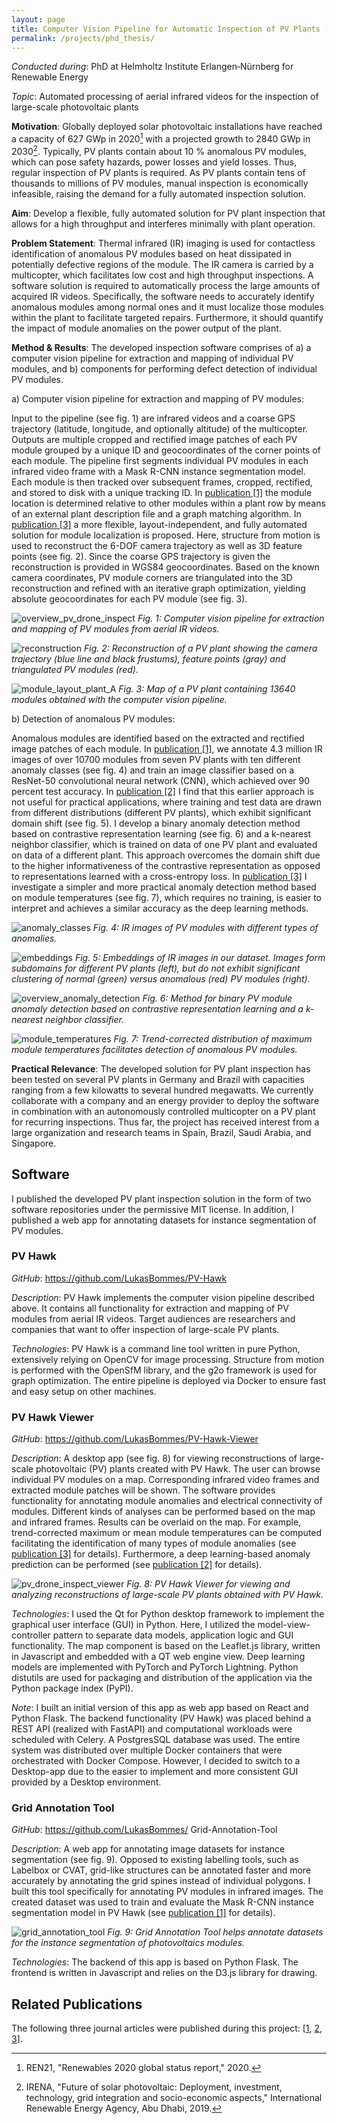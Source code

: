 ```yaml
---
layout: page
title: Computer Vision Pipeline for Automatic Inspection of PV Plants (PhD Thesis)
permalink: /projects/phd_thesis/
---
```


*Conducted during*: PhD at Helmholtz Institute Erlangen‑Nürnberg for Renewable Energy

*Topic*: Automated processing of aerial infrared videos for the inspection of large-scale photovoltaic plants

**Motivation**: Globally deployed solar photovoltaic installations have reached a capacity of 627 GWp in 2020[^1] with a projected growth to 2840 GWp in 2030[^2]. Typically, PV plants contain about 10 % anomalous PV modules, which can pose safety hazards, power losses and yield losses. Thus, regular inspection of PV plants is required. As PV plants contain tens of thousands to millions of PV modules, manual inspection is economically infeasible, raising the demand for a fully automated inspection solution.

[^1]: REN21, "Renewables 2020 global status report," 2020.
[^2]: IRENA, "Future of solar photovoltaic: Deployment, investment, technology, grid integration and socio-economic aspects," International Renewable Energy Agency, Abu Dhabi, 2019.

**Aim**: Develop a flexible, fully automated solution for PV plant inspection that allows for a high throughput and interferes minimally with plant operation.

**Problem Statement**: Thermal infrared (IR) imaging is used for contactless identification of anomalous PV modules based on heat dissipated in potentially defective regions of the module. The IR camera is carried by a multicopter, which facilitates low cost and high throughput inspections. A software solution is required to automatically process the large amounts of acquired IR videos. Specifically, the software needs to accurately identify anomalous modules among normal ones and it must localize those modules within the plant to facilitate targeted repairs. Furthermore, it should quantify the impact of module anomalies on the power output of the plant.

**Method & Results**: The developed inspection software comprises of a) a computer vision pipeline for extraction and mapping of individual PV modules, and b) components for performing defect detection of individual PV modules.

a) Computer vision pipeline for extraction and mapping of PV modules:

Input to the pipeline (see fig. 1) are infrared videos and a coarse GPS trajectory (latitude, longitude, and optionally altitude) of the multicopter. Outputs are multiple cropped and rectified image patches of each PV module grouped by a unique ID and geocoordinates of the corner points of each module. The pipeline first segments individual PV modules in each infrared video frame with a Mask R-CNN instance segmentation model. Each module is then tracked over subsequent frames, cropped, rectified, and stored to disk with a unique tracking ID. In [publication [1]](/publications#publication-1) the module location is determined relative to other modules within a plant row by means of an external plant description file and a graph matching algorithm. In [publication [3]](/publications#publication-3) a more flexible, layout-independent, and fully automated solution for module localization is proposed. Here, structure from motion is used to reconstruct the 6-DOF camera trajectory as well as 3D feature points (see fig. 2). Since the coarse GPS trajectory is given the reconstruction is provided in WGS84 geocoordinates. Based on the known camera coordinates, PV module corners are triangulated into the 3D reconstruction and refined with an iterative graph optimization, yielding absolute geocoordinates for each PV module (see fig. 3). 

![overview_pv_drone_inspect](/assets/projects/images/overview_pv_drone_inspect-1.png)
*Fig. 1: Computer vision pipeline for extraction and mapping of PV modules from aerial IR videos.*

![reconstruction](/assets/projects/images/reconstruction.png)
*Fig. 2: Reconstruction of a PV plant showing the camera trajectory (blue line and black frustums), feature points (gray) and triangulated PV modules (red).*

![module_layout_plant_A](/assets/projects/images/module_layout_plant_A-1.png)
*Fig. 3: Map of a PV plant containing 13640 modules obtained with the computer vision pipeline.*

b) Detection of anomalous PV modules: 

Anomalous modules are identified based on the extracted and rectified image patches of each module. In [publication [1]](/publications#publication-1), we annotate 4.3 million IR images of over 10700 modules from seven PV plants with ten different anomaly classes (see fig. 4) and train an image classifier based on a ResNet-50 convolutional neural network (CNN), which achieved over 90 percent test accuracy. In [publication [2]](/publications#publication-2) I find that this earlier approach is not useful for practical applications, where training and test data are drawn from different distributions (different PV plants), which exhibit significant domain shift (see fig. 5). I develop a binary anomaly detection method based on contrastive representation learning (see fig. 6) and a k-nearest neighbor classifier, which is trained on data of one PV plant and evaluated on data of a different plant. This approach overcomes the domain shift due to the higher informativeness of the contrastive representation as opposed to representations learned with a cross-entropy loss. In [publication [3]](/publications#publication-3) I investigate a simpler and more practical anomaly detection method based on module temperatures (see fig. 7), which requires no training, is easier to interpret and achieves a similar accuracy as the deep learning methods.

![anomaly_classes](/assets/projects/images/anomaly_classes.png)
*Fig. 4: IR images of PV modules with different types of anomalies.*

![embeddings](/assets/projects/images/embeddings.png)
*Fig. 5: Embeddings of IR images in our dataset. Images form subdomains for different PV plants (left), but do not exhibit significant clustering of normal (green) versus anomalous (red) PV modules (right).*

![overview_anomaly_detection](/assets/projects/images/overview_anomaly_detection-1.png)
*Fig. 6: Method for binary PV module anomaly detection based on contrastive representation learning and a k-nearest neighbor classifier.*

![module_temperatures](/assets/projects/images/module_temperatures.png)
*Fig. 7: Trend-corrected distribution of maximum module temperatures facilitates detection of anomalous PV modules.*

**Practical Relevance**: The developed solution for PV plant inspection has been tested on several PV plants in Germany and Brazil with capacities ranging from a few kilowatts to several hundred megawatts. We currently collaborate with a company and an energy provider to deploy the software in combination with an autonomously controlled multicopter on a PV plant for recurring inspections. Thus far, the project has received interest from a large organization and research teams in Spain, Brazil, Saudi Arabia, and Singapore.

## Software

I published the developed PV plant inspection solution in the form of two software repositories under the permissive MIT license. In addition, I published a web app for annotating datasets for instance segmentation of PV modules.

### PV Hawk

*GitHub*: https://github.com/LukasBommes/PV-Hawk

*Description*: PV Hawk implements the computer vision pipeline described above. It contains all functionality for extraction and mapping of PV modules from aerial IR videos. Target audiences are researchers and companies that want to offer inspection of large-scale PV plants.

*Technologies*: PV Hawk is a command line tool written in pure Python, extensively relying on OpenCV for image processing. Structure from motion is performed with the OpenSfM library, and the g2o framework is used for graph optimization. The entire pipeline is deployed via Docker to ensure fast and easy setup on other machines.

### PV Hawk Viewer

*GitHub*: https://github.com/LukasBommes/PV-Hawk-Viewer

*Description*: A desktop app (see fig. 8) for viewing reconstructions of large-scale photovoltaic (PV) plants created with PV Hawk. The user can browse individual PV modules on a map. Corresponding infrared video frames and extracted module patches will be shown. The software provides functionality for annotating module anomalies and electrical connectivity of modules. Different kinds of analyses can be performed based on the map and infrared frames. Results can be overlaid on the map. For example, trend-corrected maximum or mean module temperatures can be computed facilitating the identification of many types of module anomalies (see [publication [3]](/publications#publication-3) for details). Furthermore, a deep learning-based anomaly prediction can be performed (see [publication [2]](/publications#publication-2) for details).

![pv_drone_inspect_viewer](/assets/projects/images/pv_drone_inspect_viewer.png)
*Fig. 8: PV Hawk Viewer for viewing and analyzing reconstructions of large-scale PV plants obtained with PV Hawk.*

*Technologies*: I used the Qt for Python desktop framework to implement the graphical user interface (GUI) in Python. Here, I utilized the model-view-controller pattern to separate data models, application logic and GUI functionality. The map component is based on the Leaflet.js library, written in Javascript and embedded with a QT web engine view. Deep learning models are implemented with PyTorch and PyTorch Lightning. Python distutils are used for packaging and distribution of the application via the Python package index (PyPI).

*Note*: I built an initial version of this app as web app based on React and Python Flask. The backend functionality (PV Hawk) was placed behind a REST API (realized with FastAPI) and computational workloads were scheduled with Celery. A PostgresSQL database was used. The entire system was distributed over multiple Docker containers that were orchestrated with Docker Compose. However, I decided to switch to a Desktop-app due to the easier to implement and more consistent GUI provided by a Desktop environment.

### Grid Annotation Tool

*GitHub*: https://github.com/LukasBommes/ Grid-Annotation-Tool

*Description*: A web app for annotating image datasets for instance segmentation (see fig. 9). Opposed to existing labelling tools, such as Labelbox or CVAT, grid-like structures can be annotated faster and more accurately by annotating the grid spines instead of individual polygons. I built this tool specifically for annotating PV modules in infrared images. The created dataset was used to train and evaluate the Mask R-CNN instance segmentation model in PV Hawk (see [publication [1]](/publications#publication-1) for details).

![grid_annotation_tool](/assets/projects/images/grid_annotation_tool.png)
*Fig. 9: Grid Annotation Tool helps annotate datasets for the instance segmentation of photovoltaics modules.*

*Technologies*: The backend of this app is based on Python Flask. The frontend is written in Javascript and relies on the D3.js library for drawing.

## Related Publications

The following three journal articles were published during this project: [[1](/publications#publication-1), [2](/publications#publication-2), [3](/publications#publication-3)].
